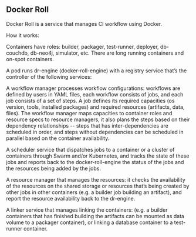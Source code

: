 ## Docker Roll

Docker Roll is a service that manages CI workflow using Docker.

How it works:

Containers have roles: builder, packager, test-runner, deployer, db-couchdb, db-neo4j, simulator, etc. There are long running containers and on-spot containers.

A pod runs dr-engine (docker-roll-engine) with a registry service that’s the controller of the following services:

A workflow manager processes workflow configurations: workflows are defined by users in YAML files, each workflow consists of jobs, and each job consists of a set of steps. A job defines its required capacities (os version, tools, installed packages) and required resources (artifacts, data, files). The workflow manager maps capacities to container roles and resource specs to resource managers,  it also plans the steps based on their dependency relationships -- steps that has inter-dependencies are scheduled in order, and steps without dependencies can be scheduled in parallel based on the container availability.

A scheduler service that dispatches jobs to a container or a cluster of containers through Swarm and/or Kubernetes, and tracks the state of these jobs and reports back to the docker-roll-engine the status of the jobs and the resources being added by the jobs.

A resource manager that manages the resources: it checks the availability of the resources on the shared storage or resources that’s being created by other jobs in other containers (e.g. a builder job building an artifact), and report the resource availability back to the dr-engine.

A linker service that manages linking the containers:  (e.g. a builder containers that has finished building the artifacts can be mounted as data volume to a packager container), or linking a database container to a test-runner container.
